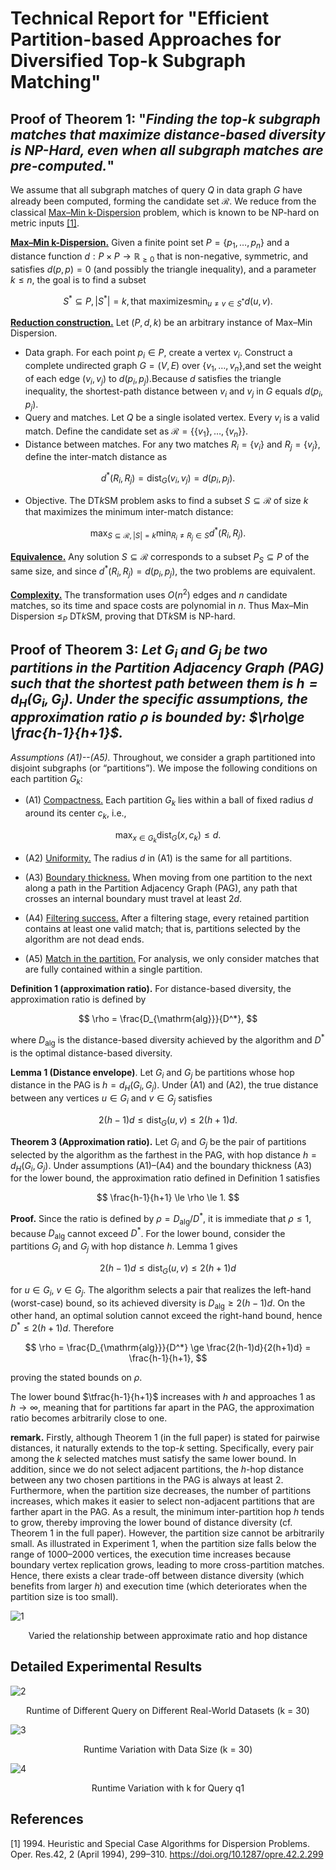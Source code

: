 # Technical Report for "Efficient Partition-based Approaches for Diversified Top-k Subgraph Matching"
## Proof of Theorem 1: "*Finding the top-k subgraph matches that maximize distance-based diversity is NP-Hard, even when all subgraph matches are pre-computed.*"
We assume that all subgraph matches of query $Q$ in data graph $G$ have already been computed, forming the candidate set $\mathcal{R}$. We reduce from the classical <u>Max–Min k-Dispersion</u> problem, which is known to be NP-hard on metric inputs <a href="#ref1">[1]</a>. 

**<u>Max–Min k-Dispersion.</u>**
Given a finite point set $P = \{p_1, \dots, p_n\}$ and a distance function $d: P \times P \to \mathbb{R}_{\ge 0}$ that is non-negative, symmetric, and satisfies $d(p,p)=0$ (and possibly the triangle inequality), and a parameter $k \le n$, the goal is to find a subset

$$
S^{\ast} \subseteq P, |S^{\ast}| = k,\text{that maximizes} \min_{u \ne v \in S^{\ast}} d(u, v).
$$

**<u>Reduction construction.</u>**
Let $(P, d, k)$ be an arbitrary instance of Max–Min Dispersion.
- Data graph. For each point $p_i \in P$, create a vertex $v_i$.
    Construct a complete undirected graph $G = (V,E)$ over $\{v_1, \dots, v_n\}$,and set the weight of each edge $(v_i, v_j)$ to $d(p_i, p_j)$.Because $d$ satisfies the triangle inequality, the shortest-path distance between $v_i$ and $v_j$ in $G$ equals $d(p_i, p_j)$.
- Query and matches. Let $Q$ be a single isolated vertex. Every $v_i$ is a valid match. Define the candidate set as $\mathcal{R} = \{ \{v_1\}, \dots, \{v_n\} \}$.
- Distance between matches. For any two matches $R_i = \{v_i\}$ and $R_j = \{v_j\}$, define the inter-match distance as

$$
d^*(R_i, R_j) = \mathrm{dist}_G(v_i, v_j) = d(p_i, p_j).
$$

- Objective. The DT*k*SM problem asks to find a subset $S \subseteq \mathcal{R}$ of size $k$ that maximizes the minimum inter-match distance:

$$
\max_{S \subseteq \mathcal{R}, |S|=k} \min_{R_i \ne R_j \in S} d^*(R_i, R_j).
$$

**<u>Equivalence.</u>**
Any solution $S \subseteq \mathcal{R}$ corresponds to a subset $P_S \subseteq P$ of the same size, and since $d^*(R_i, R_j) = d(p_i, p_j)$, the two problems are equivalent.

**<u>Complexity.</u>**
The transformation uses $O(n^2)$ edges and $n$ candidate matches, so its time and space costs are polynomial in $n$. Thus Max–Min Dispersion $\le_P$ DT*k*SM, proving that DT*k*SM is NP-hard.

## Proof of Theorem 3: *Let $G_i$ and $G_j$ be two partitions in the Partition Adjacency Graph (PAG) such that the shortest path between them is $h = d_H(G_i, G_j)$.  Under the specific assumptions, the approximation ratio $\rho$ is bounded by: $\rho\ge \frac{h-1}{h+1}$.*

*Assumptions (A1)--(A5).* Throughout, we consider a graph partitioned into disjoint subgraphs (or “partitions”).  We impose the following conditions on each partition $G_k$:
- (A1) <u>Compactness.</u>  Each partition $G_k$ lies within a ball of fixed radius $d$ around its center $c_k$, i.e.,

$$
\max_{x \in G_k}\mathrm{dist}_G(x, c_k) \le d.
$$

- (A2) <u>Uniformity.</u> The radius $d$ in (A1) is the same for all partitions.

- (A3) <u>Boundary thickness.</u> When moving from one partition to the next along a path in the Partition Adjacency Graph (PAG), any path that crosses an internal boundary must travel at least $2d$.

- (A4) <u>Filtering success.</u> After a filtering stage, every retained partition contains at least one valid match; that is, partitions selected by the algorithm are not dead ends.

- (A5) <u>Match in the partition.</u> 
For analysis, we only consider matches that are fully contained within a single partition.

**Definition 1 (approximation ratio).**
For distance-based diversity, the approximation ratio is defined by

$$
\rho = \frac{D_{\mathrm{alg}}}{D^*},
$$

where $D_{\mathrm{alg}}$ is the distance-based diversity achieved by the algorithm and $D^*$ is the optimal distance-based diversity.

**Lemma 1 (Distance envelope)**.
Let $G_i$ and $G_j$ be partitions whose hop distance in the PAG is $h=d_H(G_i,G_j)$.  Under (A1) and (A2), the true distance between any vertices $u\in G_i$ and $v\in G_j$ satisfies

$$
2(h-1)d \le \mathrm{dist}_G(u,v) \le 2(h+1)d.
$$

**Theorem 3 (Approximation ratio).**
Let $G_i$ and $G_j$ be the pair of partitions selected by the algorithm as the farthest in the PAG, with hop distance $h=d_H(G_i,G_j)$.  Under assumptions (A1)–(A4) and the boundary thickness (A3) for the lower bound, the approximation ratio defined in Definition 1 satisfies

$$
\frac{h-1}{h+1} \le \rho \le 1.
$$

**Proof.**
Since the ratio is defined by $\rho = D_{\mathrm{alg}}/D^*$, it is immediate that $\rho \le 1$, because $D_{\mathrm{alg}}$ cannot exceed $D^*$. For the lower bound, consider the partitions $G_i$ and $G_j$ with hop distance $h$.  Lemma 1 gives

$$
2(h-1)d \le \mathrm{dist}_G(u,v)\le 2(h+1)d
$$

for $u\in G_i$, $v\in G_j$. The algorithm selects a pair that realizes the left-hand (worst-case) bound, so its achieved diversity is $D_{\mathrm{alg}} \ge 2(h-1)d$. On the other hand, an optimal solution cannot exceed the right-hand bound, hence $D^*\le 2(h+1)d$.  Therefore

$$
\rho = \frac{D_{\mathrm{alg}}}{D^*} \ge \frac{2(h-1)d}{2(h+1)d} = \frac{h-1}{h+1},
$$

proving the stated bounds on $\rho$.

The lower bound $\tfrac{h-1}{h+1}$ increases with $h$ and approaches $1$ as $h\to\infty$, meaning that for partitions far apart in the PAG, the approximation ratio becomes arbitrarily close to one.

**remark.**
Firstly, although Theorem 1 (in the full paper) is stated for pairwise distances, it naturally extends to the top-$k$ setting. Specifically, every pair among the $k$ selected matches must satisfy the same lower bound. In addition, since we do not select adjacent partitions, the $h$-hop distance between any two chosen partitions in the PAG is always at least 2. Furthermore, when the partition size decreases, the number of partitions increases, which makes it easier to select non-adjacent partitions that are farther apart in the PAG. As a result, the minimum inter-partition hop $h$ tends to grow, thereby improving the lower bound of distance diversity (cf. Theorem 1 in the full paper). However, the partition size cannot be arbitrarily small. As illustrated in Experiment 1, when the partition size falls below the range of 1000–2000 vertices, the execution time increases because boundary vertex replication grows, leading to more cross-partition matches. Hence, there exists a clear trade-off between distance diversity (which benefits from larger $h$) and execution time (which deteriorates when the partition size is too small).

![1](figures/1.png)
<center> Varied the relationship between approximate ratio and hop distance </center>

## Detailed Experimental Results

![2](figures/real-world.png)
<center> Runtime of Different Query on Different Real-World Datasets (k = 30) </center>

![3](figures/datasize-time.png)
<center>  Runtime Variation with Data Size (k = 30) </center>

![4](figures/k-time.png)
<center>  Runtime Variation with k for Query q1 </center>

## References
<a id="ref1"></a>
[1] 1994. Heuristic and Special Case Algorithms for Dispersion Problems. Oper. Res.42, 2 (April 1994), 299–310. https://doi.org/10.1287/opre.42.2.299

